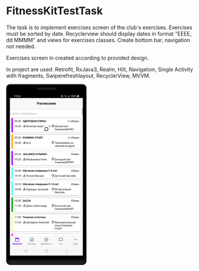 # FitnessKitTestTask

The task is to implement exercises screen of the club's exercises. Exercises must be sorted by date.
Recyclerview should display dates in format "EEEE, dd MMMM" and views for exercises classes. Create bottom bar, navigation not needed.

Exercises screen in created according to provided design.

In project are used: Retrofit, RxJava3, Realm, Hilt, Navigation, Single Activity with fragments, Swiperefreshlayout, RecyclerView, MVVM.

<img src="3.png" width="216" heigth="384">
